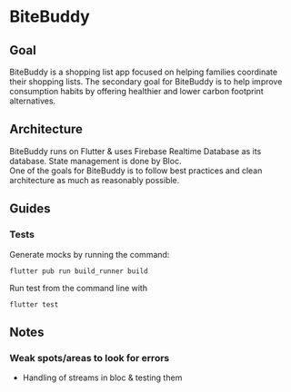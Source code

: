 # BiteBuddy

## Goal
BiteBuddy is a shopping list app focused on helping families coordinate their shopping lists. The secondary goal for BiteBuddy is to help improve consumption habits by offering healthier and lower carbon footprint alternatives.

## Architecture
BiteBuddy runs on Flutter & uses Firebase Realtime Database as its database. State management is done by Bloc.  
One of the goals for BiteBuddy is to follow best practices and clean architecture as much as reasonably possible.

## Guides  
### Tests
Generate mocks by running the command:
```
flutter pub run build_runner build
```

Run test from the command line with
```
flutter test
```


## Notes
### Weak spots/areas to look for errors
- Handling of streams in bloc & testing them